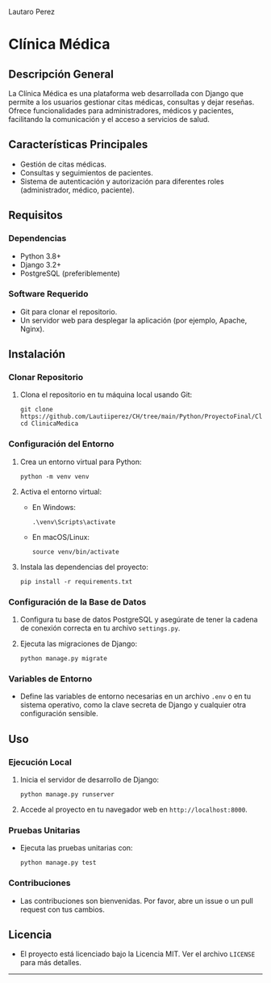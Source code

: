 Lautaro Perez

# Clínica Médica

## Descripción General

La Clínica Médica es una plataforma web desarrollada con Django que permite a los usuarios gestionar citas médicas, consultas y dejar reseñas. Ofrece funcionalidades para administradores, médicos y pacientes, facilitando la comunicación y el acceso a servicios de salud.

## Características Principales

- Gestión de citas médicas.
- Consultas y seguimientos de pacientes.
- Sistema de autenticación y autorización para diferentes roles (administrador, médico, paciente).


## Requisitos

### Dependencias

- Python 3.8+
- Django 3.2+
- PostgreSQL (preferiblemente)

### Software Requerido

- Git para clonar el repositorio.
- Un servidor web para desplegar la aplicación (por ejemplo, Apache, Nginx).

## Instalación

### Clonar Repositorio

1. Clona el repositorio en tu máquina local usando Git:

   ```
   git clone https://github.com/Lautiiperez/CH/tree/main/Python/ProyectoFinal/ClinicaMedica.git
   cd ClinicaMedica
   ```

### Configuración del Entorno

1. Crea un entorno virtual para Python:

   ```
   python -m venv venv
   ```

2. Activa el entorno virtual:

   - En Windows:
     ```
     .\venv\Scripts\activate
     ```
   - En macOS/Linux:
     ```
     source venv/bin/activate
     ```

3. Instala las dependencias del proyecto:

   ```
   pip install -r requirements.txt
   ```

### Configuración de la Base de Datos

1. Configura tu base de datos PostgreSQL y asegúrate de tener la cadena de conexión correcta en tu archivo `settings.py`.

2. Ejecuta las migraciones de Django:

   ```
   python manage.py migrate
   ```

### Variables de Entorno

- Define las variables de entorno necesarias en un archivo `.env` o en tu sistema operativo, como la clave secreta de Django y cualquier otra configuración sensible.

## Uso

### Ejecución Local

1. Inicia el servidor de desarrollo de Django:

   ```
   python manage.py runserver
   ```

2. Accede al proyecto en tu navegador web en `http://localhost:8000`.

### Pruebas Unitarias

- Ejecuta las pruebas unitarias con:

   ```
   python manage.py test
   ```

### Contribuciones

- Las contribuciones son bienvenidas. Por favor, abre un issue o un pull request con tus cambios.

## Licencia

- El proyecto está licenciado bajo la Licencia MIT. Ver el archivo `LICENSE` para más detalles.

---

